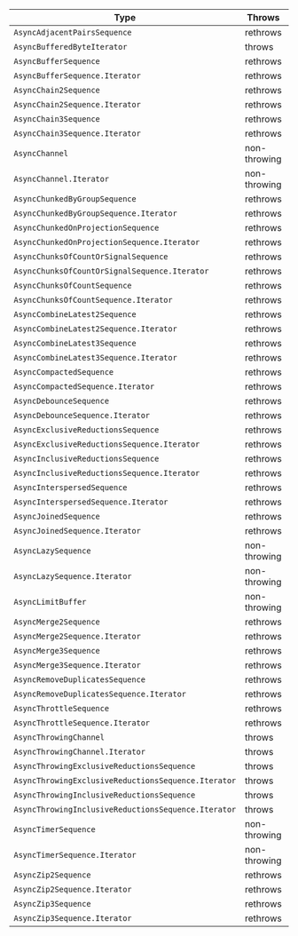 | Type                                                | Throws       | Sendablity  |
|-----------------------------------------------------|--------------|-------------|
| `AsyncAdjacentPairsSequence`                        | rethrows     | Conditional |
| `AsyncBufferedByteIterator`                         | throws       | Sendable    |
| `AsyncBufferSequence`                               | rethrows     | Conditional |
| `AsyncBufferSequence.Iterator`                      | rethrows     | Conditional |
| `AsyncChain2Sequence`                               | rethrows     | Conditional |
| `AsyncChain2Sequence.Iterator`                      | rethrows     | Conditional |
| `AsyncChain3Sequence`                               | rethrows     | Conditional |
| `AsyncChain3Sequence.Iterator`                      | rethrows     | Conditional |
| `AsyncChannel`                                      | non-throwing | Sendable    |
| `AsyncChannel.Iterator`                             | non-throwing | Sendable    |
| `AsyncChunkedByGroupSequence`                       | rethrows     | Conditional |
| `AsyncChunkedByGroupSequence.Iterator`              | rethrows     | Conditional |
| `AsyncChunkedOnProjectionSequence`                  | rethrows     | Conditional |
| `AsyncChunkedOnProjectionSequence.Iterator`         | rethrows     | Conditional |
| `AsyncChunksOfCountOrSignalSequence`                | rethrows     | Sendable    |
| `AsyncChunksOfCountOrSignalSequence.Iterator`       | rethrows     | Sendable    |
| `AsyncChunksOfCountSequence`                        | rethrows     | Conditional |
| `AsyncChunksOfCountSequence.Iterator`               | rethrows     | Conditional |
| `AsyncCombineLatest2Sequence`                       | rethrows     | Sendable    |
| `AsyncCombineLatest2Sequence.Iterator`              | rethrows     | Sendable    |
| `AsyncCombineLatest3Sequence`                       | rethrows     | Sendable    |
| `AsyncCombineLatest3Sequence.Iterator`              | rethrows     | Sendable    |
| `AsyncCompactedSequence`                            | rethrows     | Conditional |
| `AsyncCompactedSequence.Iterator`                   | rethrows     | Conditional |
| `AsyncDebounceSequence`                             | rethrows     | Sendable    |
| `AsyncDebounceSequence.Iterator`                    | rethrows     | Sendable    |
| `AsyncExclusiveReductionsSequence`                  | rethrows     | Conditional |
| `AsyncExclusiveReductionsSequence.Iterator`         | rethrows     | Conditional |
| `AsyncInclusiveReductionsSequence`                  | rethrows     | Conditional |
| `AsyncInclusiveReductionsSequence.Iterator`         | rethrows     | Conditional |
| `AsyncInterspersedSequence`                         | rethrows     | Conditional |
| `AsyncInterspersedSequence.Iterator`                | rethrows     | Conditional |
| `AsyncJoinedSequence`                               | rethrows     | Conditional |
| `AsyncJoinedSequence.Iterator`                      | rethrows     | Conditional |
| `AsyncLazySequence`                                 | non-throwing | Conditional |
| `AsyncLazySequence.Iterator`                        | non-throwing | Conditional |
| `AsyncLimitBuffer`                                  | non-throwing | Sendable    |
| `AsyncMerge2Sequence`                               | rethrows     | Sendable    |
| `AsyncMerge2Sequence.Iterator`                      | rethrows     | Sendable    |
| `AsyncMerge3Sequence`                               | rethrows     | Sendable    |
| `AsyncMerge3Sequence.Iterator`                      | rethrows     | Sendable    |
| `AsyncRemoveDuplicatesSequence`                     | rethrows     | Conditional |
| `AsyncRemoveDuplicatesSequence.Iterator`            | rethrows     | Conditional |
| `AsyncThrottleSequence`                             | rethrows     | Conditional |
| `AsyncThrottleSequence.Iterator`                    | rethrows     | Conditional |
| `AsyncThrowingChannel`                              | throws       | Sendable    |
| `AsyncThrowingChannel.Iterator`                     | throws       | Sendable    |
| `AsyncThrowingExclusiveReductionsSequence`          | throws       | Conditional |
| `AsyncThrowingExclusiveReductionsSequence.Iterator` | throws       | Conditional |
| `AsyncThrowingInclusiveReductionsSequence`          | throws       | Conditional |
| `AsyncThrowingInclusiveReductionsSequence.Iterator` | throws       | Conditional |
| `AsyncTimerSequence`                                | non-throwing | Sendable    |
| `AsyncTimerSequence.Iterator`                       | non-throwing | Sendable    |
| `AsyncZip2Sequence`                                 | rethrows     | Sendable    |
| `AsyncZip2Sequence.Iterator`                        | rethrows     | Sendable    |
| `AsyncZip3Sequence`                                 | rethrows     | Sendable    |
| `AsyncZip3Sequence.Iterator`                        | rethrows     | Sendable    |
